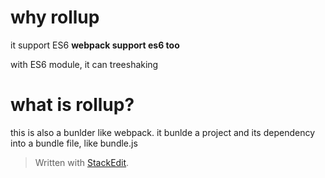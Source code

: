 # why rollup
it support ES6
**webpack support es6 too**

with ES6 module, it can treeshaking

# what is rollup?
this is also a bunlder like webpack. it bunlde a project and its dependency into a bundle file, like bundle.js

> Written with [StackEdit](https://stackedit.io/).
<!--stackedit_data:
eyJoaXN0b3J5IjpbLTI4Mzg4NDc5M119
-->